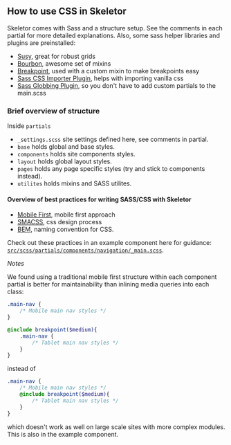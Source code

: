 ## How to use CSS in Skeletor

Skeletor comes with Sass and a structure setup. See the comments in each partial for more detailed explanations. Also, some sass helper libraries and plugins are preinstalled:
* [Susy](http://susy.oddbird.net), great for robust grids
* [Bourbon](http://bourbon.io), awesome set of mixins
* [Breakpoint](http://breakpoint-sass.com), used with a custom mixin to make breakpoints easy
* [Sass CSS Importer Plugin](https://github.com/chriseppstein/sass-css-importer), helps with importing vanilla css
* [Sass Globbing Plugin](https://github.com/chriseppstein/sass-globbing), so you don't have to add custom partials to the main.scss

### Brief overview of structure

Inside ```partials```

 * ```_settings.scss``` site settings defined here, see comments in partial.
 * ```base``` holds global and base styles.
 * ```components``` holds site components styles.
 * ```layout``` holds global layout styles.
 * ```pages``` holds any page specific styles (try and stick to components instead).
 * ```utilites``` holds mixins and SASS utilites.

#### Overview of best practices for writing SASS/CSS with Skeletor

 * [Mobile First](http://www.zell-weekeat.com/how-to-write-mobile-first-css), mobile first approach
 * [SMACSS](https://smacss.com), css design process
 * [BEM](https://css-tricks.com/bem-101), naming convention for CSS.

Check out these practices in an example component here for guidance: [```src/scss/partials/components/navigation/_main.scss```](src/scss/partials/components/navigation/_main.scss/).

_Notes_

We found using a traditional mobile first structure within each component partial is better for maintainability than inlining media queries into each class:

```sass
.main-nav {
	/* Mobile main nav styles */
}

@include breakpoint($medium){
	.main-nav {
		/* Tablet main nav styles */
	}
}
````

instead of

```sass
.main-nav {
	/* Mobile main nav styles */
	@include breakpoint($medium){
		/* Tablet main nav styles */
	}
}
````

which doesn't work as well on large scale sites with more complex modules. This is also in the example component.
